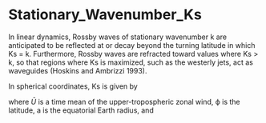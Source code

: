 # Stationary_Wavenumber_Ks

In linear dynamics, Rossby waves of stationary wavenumber k are anticipated to be reflected at or decay beyond the turning latitude in which Ks = k. 
Furthermore, Rossby waves are refracted toward values where Ks > k, 
so that regions where Ks is maximized, such as the westerly jets, act as waveguides (Hoskins and Ambrizzi 1993). 

In spherical coordinates, Ks is given by

where $\bar{U}$ is a time mean of the upper-tropospheric zonal wind, ϕ is the latitude, a is the equatorial Earth radius, and
